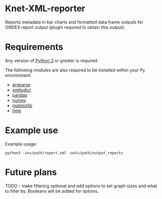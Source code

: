 # Knet-XML-reporter
Reports metadata in bar charts and formatted data frame outputs for ONDEX report output (plugin required to obtain this output). 

# Requirements 

Any version of [Python 3](https://www.python.org/) or greater is required.

The following modules are also required to be installed within your Py environment:

* [argparse](https://pypi.org/project/argparse/)
* [xmltodict](https://pypi.org/project/xmltodict/)
* [pandas](https://pypi.org/project/pandas/)
* [numpy](https://pypi.org/project/numpy/)
* [matplotlib](https://pypi.org/project/matplotlib/)
* [time](https://pypi.org/project/time/)


# Example use

Example usage: 

`python3 -in=/path/report.xml -out=/path/output_reports`

# Future plans

TODO - make filtering optional and add options to set graph sizes and what to filter by. Booleans will be added for options. 
